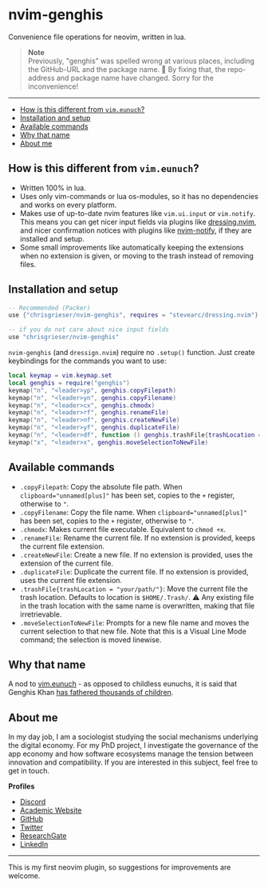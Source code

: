 # nvim-genghis
Convenience file operations for neovim, written in lua. 

> __Note__  
> Previously, "genghis" was spelled wrong at various places, including the GitHub-URL and the package name. :see_no_evil: By fixing that, the repo-address and package name have changed. Sorry for the inconvenience!

---

<!--toc:start-->
- [How is this different from `vim.eunuch`?](#how-is-this-different-from-vimeunuch)
- [Installation and setup](#installation-and-setup)
- [Available commands](#available-commands)
- [Why that name](#why-that-name)
- [About me](#about-me)
<!--toc:end-->

## How is this different from `vim.eunuch`?
- Written 100% in lua. 
- Uses only vim-commands or lua os-modules, so it has no dependencies and works on every platform.
- Makes use of up-to-date nvim features like `vim.ui.input` or `vim.notify`. This means you can get nicer input fields via plugins like [dressing.nvim](https://github.com/stevearc/dressing.nvim), and nicer confirmation notices with plugins like [nvim-notify](https://github.com/rcarriga/nvim-notify), if they are installed and setup.
- Some small improvements like automatically keeping the extensions when no extension is given, or moving to the trash instead of removing files.

## Installation and setup

```lua
-- Recommended (Packer)
use {"chrisgrieser/nvim-genghis", requires = "stevearc/dressing.nvim"}

-- if you do not care about nice input fields
use "chrisgrieser/nvim-genghis"
```

`nvim-genghis` (and `dressign.nvim`) require no `.setup()` function. Just create keybindings for the commands you want to use:

```lua
local keymap = vim.keymap.set
local genghis = require("genghis")
keymap("n", "<leader>yp", genghis.copyFilepath)
keymap("n", "<leader>yn", genghis.copyFilename)
keymap("n", "<leader>cx", genghis.chmodx)
keymap("n", "<leader>rf", genghis.renameFile)
keymap("n", "<leader>nf", genghis.createNewFile)
keymap("n", "<leader>yf", genghis.duplicateFile)
keymap("n", "<leader>df", function () genghis.trashFile{trashLocation = "your/path"} end) -- default: '$HOME/.Trash'.
keymap("x", "<leader>x", genghis.moveSelectionToNewFile)
```

## Available commands
- `.copyFilepath`: Copy the absolute file path. When `clipboard="unnamed[plus]"` has been set, copies to the `+` register, otherwise to `"`.
- `.copyFilename`: Copy the file name. When `clipboard="unnamed[plus]"` has been set, copies to the `+` register, otherwise to `"`.
- `.chmodx`: Makes current file executable. Equivalent to `chmod +x`.
- `.renameFile`: Rename the current file. If no extension is provided, keeps the current file extension.
- `.createNewFile`: Create a new file. If no extension is provided, uses the extension of the current file.
- `.duplicateFile`: Duplicate the current file. If no extension is provided, uses the current file extension.
- `.trashFile{trashLocation = "your/path/"}`: Move the current file the trash location. Defaults to location is `$HOME/.Trash/`. ⚠️ Any existing file in the trash location with the same name is overwritten, making that file irretrievable.
- `.moveSelectionToNewFile`: Prompts for a new file name and moves the current selection to that new file. Note that this is a Visual Line Mode command; the selection is moved linewise.

## Why that name
A nod to [vim.eunuch](https://github.com/tpope/vim-eunuch) - as opposed to childless eunuchs, it is said that Genghis Khan [has fathered thousands of children](https://allthatsinteresting.com/genghis-khan-children).

<!-- vale Google.FirstPerson = NO -->
## About me
In my day job, I am a sociologist studying the social mechanisms underlying the digital economy. For my PhD project, I investigate the governance of the app economy and how software ecosystems manage the tension between innovation and compatibility. If you are interested in this subject, feel free to get in touch.

__Profiles__
- [Discord](https://discordapp.com/users/462774483044794368/)
- [Academic Website](https://chris-grieser.de/)
- [GitHub](https://github.com/chrisgrieser/)
- [Twitter](https://twitter.com/pseudo_meta)
- [ResearchGate](https://www.researchgate.net/profile/Christopher-Grieser)
- [LinkedIn](https://www.linkedin.com/in/christopher-grieser-ba693b17a/)

---

This is my first neovim plugin, so suggestions for improvements are welcome.
